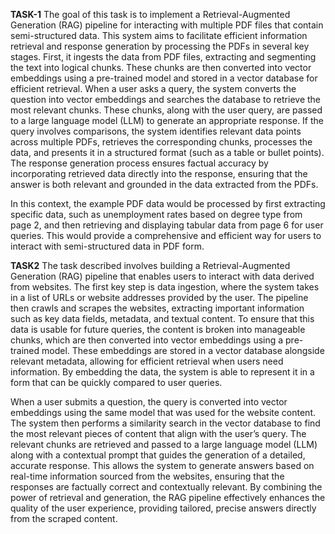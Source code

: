 **TASK-1**
The goal of this task is to implement a Retrieval-Augmented Generation (RAG) pipeline for interacting with multiple PDF files that contain semi-structured data. This system aims to facilitate efficient information retrieval and response generation by processing the PDFs in several key stages. First, it ingests the data from PDF files, extracting and segmenting the text into logical chunks. These chunks are then converted into vector embeddings using a pre-trained model and stored in a vector database for efficient retrieval. When a user asks a query, the system converts the question into vector embeddings and searches the database to retrieve the most relevant chunks. These chunks, along with the user query, are passed to a large language model (LLM) to generate an appropriate response. If the query involves comparisons, the system identifies relevant data points across multiple PDFs, retrieves the corresponding chunks, processes the data, and presents it in a structured format (such as a table or bullet points). The response generation process ensures factual accuracy by incorporating retrieved data directly into the response, ensuring that the answer is both relevant and grounded in the data extracted from the PDFs.

In this context, the example PDF data would be processed by first extracting specific data, such as unemployment rates based on degree type from page 2, and then retrieving and displaying tabular data from page 6 for user queries. This would provide a comprehensive and efficient way for users to interact with semi-structured data in PDF form.

**TASK2**
The task described involves building a Retrieval-Augmented Generation (RAG) pipeline that enables users to interact with data derived from websites. The first key step is data ingestion, where the system takes in a list of URLs or website addresses provided by the user. The pipeline then crawls and scrapes the websites, extracting important information such as key data fields, metadata, and textual content. To ensure that this data is usable for future queries, the content is broken into manageable chunks, which are then converted into vector embeddings using a pre-trained model. These embeddings are stored in a vector database alongside relevant metadata, allowing for efficient retrieval when users need information. By embedding the data, the system is able to represent it in a form that can be quickly compared to user queries.

When a user submits a question, the query is converted into vector embeddings using the same model that was used for the website content. The system then performs a similarity search in the vector database to find the most relevant pieces of content that align with the user’s query. The relevant chunks are retrieved and passed to a large language model (LLM) along with a contextual prompt that guides the generation of a detailed, accurate response. This allows the system to generate answers based on real-time information sourced from the websites, ensuring that the responses are factually correct and contextually relevant. By combining the power of retrieval and generation, the RAG pipeline effectively enhances the quality of the user experience, providing tailored, precise answers directly from the scraped content.
